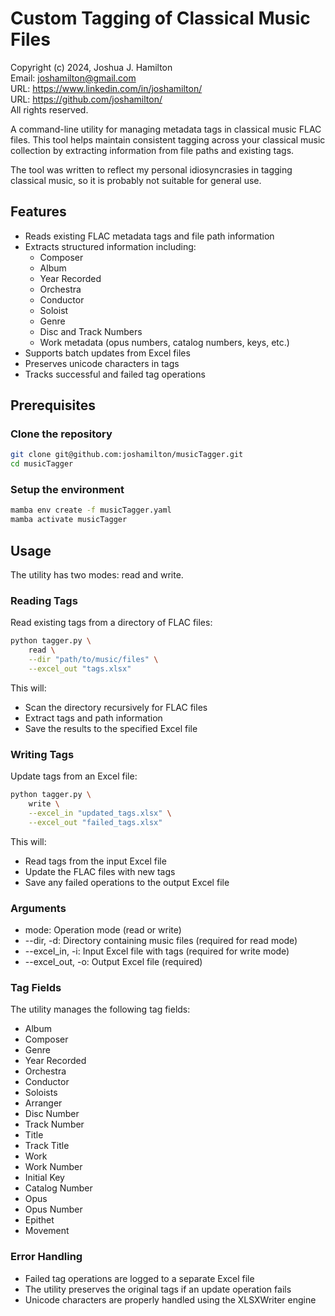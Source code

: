 # Custom Tagging of Classical Music Files
Copyright (c) 2024, Joshua J. Hamilton  
Email: <joshamilton@gmail.com>  
URL: <https://www.linkedin.com/in/joshamilton/>  
URL: <https://github.com/joshamilton/>  
All rights reserved.

A command-line utility for managing metadata tags in classical music FLAC files. This tool helps maintain consistent tagging across your classical music collection by extracting information from file paths and existing tags.

The tool was written to reflect my personal idiosyncrasies in tagging classical music, so it is probably not suitable for general use.

## Features
- Reads existing FLAC metadata tags and file path information
- Extracts structured information including:
  - Composer
  - Album
  - Year Recorded
  - Orchestra
  - Conductor
  - Soloist
  - Genre
  - Disc and Track Numbers
  - Work metadata (opus numbers, catalog numbers, keys, etc.)
- Supports batch updates from Excel files
- Preserves unicode characters in tags
- Tracks successful and failed tag operations

## Prerequisites

### Clone the repository
```bash
git clone git@github.com:joshamilton/musicTagger.git
cd musicTagger
```

### Setup the environment
```bash
mamba env create -f musicTagger.yaml 
mamba activate musicTagger
```

## Usage
The utility has two modes: read and write.

### Reading Tags
Read existing tags from a directory of FLAC files:

```bash
python tagger.py \
    read \
    --dir "path/to/music/files" \
    --excel_out "tags.xlsx"
```

This will:
- Scan the directory recursively for FLAC files
- Extract tags and path information
- Save the results to the specified Excel file

### Writing Tags
Update tags from an Excel file:

```bash
python tagger.py \
    write \
    --excel_in "updated_tags.xlsx" \
    --excel_out "failed_tags.xlsx"
```

This will:
- Read tags from the input Excel file
- Update the FLAC files with new tags
- Save any failed operations to the output Excel file

### Arguments
- mode: Operation mode (read or write)
- --dir, -d: Directory containing music files (required for read mode)
- --excel_in, -i: Input Excel file with tags (required for write mode)
- --excel_out, -o: Output Excel file (required)

### Tag Fields
The utility manages the following tag fields:

- Album
- Composer
- Genre
- Year Recorded
- Orchestra
- Conductor
- Soloists
- Arranger
- Disc Number
- Track Number
- Title
- Track Title
- Work
- Work Number
- Initial Key
- Catalog Number
- Opus
- Opus Number
- Epithet
- Movement

### Error Handling
- Failed tag operations are logged to a separate Excel file
- The utility preserves the original tags if an update operation fails
- Unicode characters are properly handled using the XLSXWriter engine